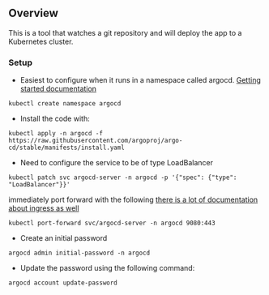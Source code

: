 ## Overview

This is a tool that watches a git repository and will deploy the app to a Kubernetes cluster.

### Setup

* Easiest to configure when it runs in a namespace called argocd.  [Getting started documentation](https://argo-cd.readthedocs.io/en/stable/getting_started/)

```
kubectl create namespace argocd
```

* Install the code with:
```
kubectl apply -n argocd -f https://raw.githubusercontent.com/argoproj/argo-cd/stable/manifests/install.yaml
```

* Need to configure the service to be of type LoadBalancer
```
kubectl patch svc argocd-server -n argocd -p '{"spec": {"type": "LoadBalancer"}}'
```
immediately port forward with the following [there is a lot of documentation about ingress as well](https://argo-cd.readthedocs.io/en/stable/getting_started/#ingress)
```
kubectl port-forward svc/argocd-server -n argocd 9080:443
```

* Create an initial password
```
argocd admin initial-password -n argocd
```

* Update the password using the following command:
```
argocd account update-password
```